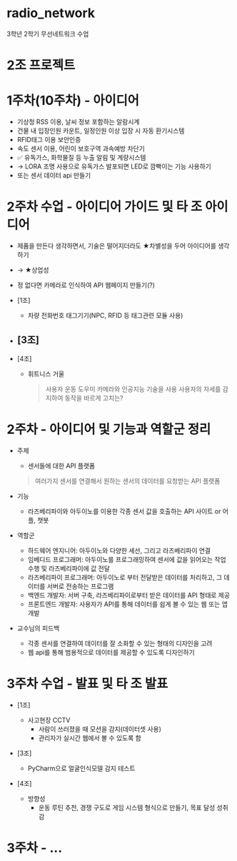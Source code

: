 # radio_network
3학년 2학기 무선네트워크 수업

# 2조 프로젝트

# 1주차(10주차) - 아이디어
- 기상청 RSS 이용, 날씨 정보 포함하는 알람시계
- 건물 내 입장인원 카운트, 일정인원 이상 입장 시 자동 환기시스템
- RFID태그 이용 보안인증
- 속도 센서 이용, 어린이 보호구역 과속예방 차단기
- ✅ 유독가스, 화학물질 등 누출 알림 및 계량시스템
- → LORA 조명 사용으로 유독가스 발포되면 LED로 깜빡이는 기능 사용하기
- 또는 센서 데이터 api 만들기


# 2주차 수업 - 아이디어 가이드 및 타 조 아이디어
- 제품을 만든다 생각하면서, 기술은 떨어지더라도 ★차별성을 두어 아이디어를 생각하기
- → ★상업성

- 정 없다면 카메라로 인식하여 API 웹페이지 만들기(?)

- [1조]
  - 차량 전화번호 태그기기(NPC, RFID 등 태그관련 모듈 사용)

- [3조]
  - 

- [4조]
  - 휘트니스 거울
    > 사용자 운동 도우미
    > 카메라와 인공지능 기술을 사용
    > 사용자의 자세를 감지하여 동작을 바르게 고치는?   


# 2주차 - 아이디어 및 기능과 역할군 정리
- 주제
  - 센서들에 대한 API 플랫폼
   > 여러가지 센서를 연결해서 원하는 센서의 데이터를 요청받는 API 플랫폼

- 기능
  - 라즈베리파이와 아두이노를 이용한 각종 센서 값을 호출하는 API 사이트 or 어플, 챗봇

- 역할군
  - 하드웨어 엔지니어: 아두이노와 다양한 세선, 그리고 라즈베리파이 연결
  - 임베디드 프로그래머: 아두이노를 프로그래밍하여 센서에 값을 읽어오는 작업 수행 및 라즈베리파이에 값 전달
  - 라즈베리파이 프로그래머: 아두이노로 부터 전달받은 데이터를 처리하고, 그 데이터를 서버로 전송하는 프로그램
  - 백엔드 개발자: 서버 구축, 라즈베리파이로부터 받은 데이터를 API 형태로 제공
  - 프론트엔드 개발자: 사용자가 API를 통해 데이터를 쉽게 볼 수 있는 웹 또는 앱 개발

- 교수님의 피드백
  - 각종 센서를 연결하여 데이터를 잘 소화할 수 있는 형태의 디자인을 고려
  - 웹 api를 통해 범용적으로 데이터를 제공할 수 있도록 디자인하기


# 3주차 수업 - 발표 및 타 조 발표
- [1조]
  - 사고현장 CCTV
    - 사람이 쓰러졌을 때 모션을 감지(데이터셋 사용)
    - 관리자가 실시간 웹에서 볼 수 있도록 함

- [3조]
  - PyCharm으로 얼굴인식모델 감지 테스트

- [4조]
  - 방향성
    - 운동 루틴 추천, 경쟁 구도로 게임 시스템 형식으로 만들기, 목표 달성 성취감

# 3주차 - ...


